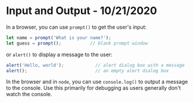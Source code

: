 
# Input and Output - 10/21/2020

In a browser, you can use `prompt()` to get the user's input:

```javascript
let name = prompt('What is your name?');
let guess = prompt();           // blank prompt window
```

or `alert()` to display a message to the user:

```javascript
alert('Hello, world');            // alert dialog box with a message
alert();                          // an empty alert dialog box
```

In the browser and in `node`, you can use `console.log()` to output a message to the console. Use this primarily for debugging as users generally don't watch the console.
